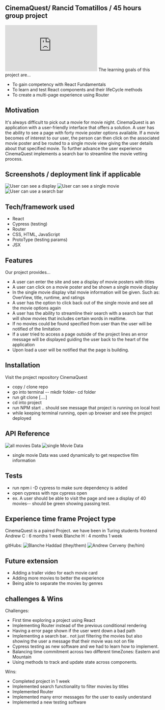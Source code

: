 ## CinemaQuest/ Rancid Tomatillos / 45 hours group project 
![Project requirements Rancid Tomatillos]( https://frontend.turing.edu/projects/module-3/rancid-tomatillos-v3.html)
The learning goals of this project are...
- To gain competency with React Fundamentals
- To learn and test React components and their lifeCycle methods
- To create a multi-page experience using Router 

## Motivation
It's always difficult to pick out a movie for movie night. CinemaQuest is an application with a user-friendly interface that offers a solution. A user has the ability to see a page with forty movie poster options available. If a movie becomes of interest to our user, the person can then click on the associated movie poster and be routed to a single movie view giving the user details about that specified movie. To further advance the user experience CinemaQuest implements a search bar to streamline the movie vetting process.  
 
## Screenshots / deployment link if applicable
![User can see a display](./src/assets/allMovies.gif)
![User can see a single movie](./src/assets/singleMovie.gif)
![User can use a search bar](./src/assets/searchBar.gif)
## Tech/framework used
- React 
- Cypress (testing)
- Router 
- CSS, HTML, JavaScript
- ProtoType (testing params)
- JSX

## Features
Our project provides...
- A user can enter the site and see a display of movie posters with titles
- A user can click on a movie poster and be shown a single movie display
- In the single movie display vital movie information will be given. Such as: OverView, title, runtime, and ratings 
- A user has the option to click back out of the single movie and see all the movie options again 
- A user has the ability to streamline their search with a search bar that will show movies that includes certain words in realtime. 
- If no movies could be found specified from user than the user will be notified of the limitation
- If a user tried to access a page outside of the project lines an error message will be displayed guiding the user back to the heart of the application
- Upon load a user will be notified that the page is building. 

## Installation
Visit the project repository CinemaQuest 
- copy / clone repo
- go into terminal -- mkdir folder- cd folder 
- run git clone [....]
- cd into project 
- run NPM start .. should see message that project is running on local host
- while keeping terminal running, open up browser and see the project deployed 

## API Reference
![all movies Data]('https://rancid-tomatillos.herokuapp.com/api/v2//movies')
![single Movie Data]('https://rancid-tomatillos.herokuapp.com/api/v2//movies/movies/:movie_id')
- single movie Data was used dynamically to get respective film information 


## Tests
- run npm i -D cypress to make sure dependency is added
- open cypress with npx cypress open 
- ex. A user should be able to visit the page and see a display of 40 movies-- should be green showing passing test. 
##   Experience time frame Project type 
 CinemaQuest is a paired Project. 
 we have been in Turing students frontend
 Andrew  C : 6 months 1 week
 Blanche H : 4 months 1 week
 
 gitHubs: 
 ![Blanche Haddad (they/them)]('https://github.com/BHaddad1')
 ![Andrew Cerveny (he/him)]('https://github.com/AndrewCerveny')

## Future extension
- Adding a trailer video for each movie card 
- Adding more movies to better the experience
- Being able to separate the movies by genres 

## challenges & Wins
Challenges:

- First time exploring a project using React
- Implementing Router instead of the previous conditional rendering
- Having a error page shown if the user went down a bad path
- Implementing a search bar.. not just filtering the movies but also showing the user a message that their movie was not on file
- Cypress testing as new software and we had to learn how to implement. 
- Balancing time commitment across two different timeZones: Eastern and Mountain
- Using methods to track and update state across components. 

Wins: 

- Completed project in 1 week
- Implemented search functionality to filter movies by titles
- Implemented Router
- Implemented many error messages for the user to easily understand
- Implemented a new testing software 
